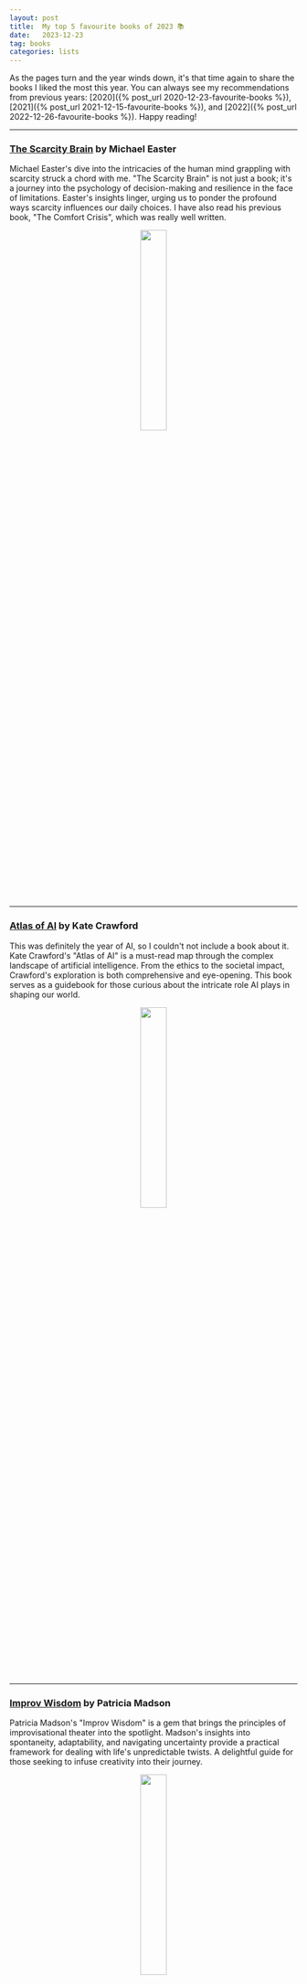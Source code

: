 ```yaml
---
layout: post
title:  My top 5 favourite books of 2023 📚
date:   2023-12-23
tag: books
categories: lists
---
```


As the pages turn and the year winds down, it's that time again to share the
books I liked the most this year. You can always see my recommendations from
previous years: [2020]({% post_url 2020-12-23-favourite-books %}),
[2021]({% post_url 2021-12-15-favourite-books %}), and [2022]({% post_url
2022-12-26-favourite-books %}). Happy reading!

---
### [The Scarcity Brain](https://www.amazon.com/Scarcity-Brain-Craving-Mindset-Rewire/dp/0593236629) by Michael Easter


Michael Easter's dive into the intricacies of the human mind grappling with scarcity struck a chord with me. "The Scarcity Brain" is not just a book; it's a journey into the psychology of decision-making and resilience in the face of limitations. Easter's insights linger, urging us to ponder the profound ways scarcity influences our daily choices. I have also read his previous book, "The Comfort Crisis", which was really well written.

<center>
    <div class="row justify-content-sm-center">
        <div class="col-sm mt-3 mt-md-0">
            <img class="img-fluid" src="https://m.media-amazon.com/images/W/MEDIAX_792452-T2/images/I/71MUP+7QjfL._SL1500_.jpg" width="30%" alt="" title=""/>
        </div>
    </div>
</center>


---
### [Atlas of AI](https://www.amazon.com/Atlas-AI-Planetary-Artificial-Intelligence/dp/0300264631/ref=sr_1_1?crid=3JW83Y2DZP3HU&keywords=atlas+of+ai&qid=1703156959&s=books&sprefix=atlas+of+ai%2Cstripbooks-intl-ship%2C343&sr=1-1) by Kate Crawford

This was definitely the year of AI, so I couldn't not include a book about it.
Kate Crawford's "Atlas of AI" is a must-read map through the complex landscape of artificial intelligence. From the ethics to the societal impact, Crawford's exploration is both comprehensive and eye-opening. This book serves as a guidebook for those curious about the intricate role AI plays in shaping our world.


<center>
    <div class="row justify-content-sm-center">
        <div class="col-sm mt-3 mt-md-0">
            <img class="img-fluid" src="https://m.media-amazon.com/images/W/MEDIAX_792452-T2/images/I/61Xe0C3QBOL._SL1500_.jpg" width="30%" alt="" title=""/>
        </div>
    </div>
</center>


---

### [Improv Wisdom](https://www.amazon.com/Improv-Wisdom-Dont-Prepare-Just/dp/1400081882/ref=sr_1_1?crid=15P2JBLCZMNPO&keywords=improv+wisdom&qid=1703157020&s=books&sprefix=improv+wisdom%2Cstripbooks-intl-ship%2C216&sr=1-1) by Patricia Madson

Patricia Madson's "Improv Wisdom" is a gem that brings the principles of improvisational theater into the spotlight. Madson's insights into spontaneity, adaptability, and navigating uncertainty provide a practical framework for dealing with life's unpredictable twists. A delightful guide for those seeking to infuse creativity into their journey.

<center>
    <div class="row justify-content-sm-center">
        <div class="col-sm mt-3 mt-md-0">
            <img class="img-fluid" src="https://m.media-amazon.com/images/W/MEDIAX_792452-T2/images/I/71H8O9RxKdL._SL1500_.jpg" width="30%" alt="" title=""/>
        </div>
    </div>
</center>

---

### [Zen's Mind, Beginner's Mind](https://www.amazon.com/Zen-Mind-Beginners-50th-Anniversary/dp/1611808413/ref=sr_1_1?crid=B3JUTC102HCD&keywords=zen+mind%2C+beginner%27s+mind&qid=1703157072&s=books&sprefix=zen%27s+mind%2Cstripbooks-intl-ship%2C231&sr=1-1) by Shunryu Suzuki

Shunryu Suzuki's classic, "Zen's Mind, Beginner's Mind," invites readers to embrace life with the curiosity of a beginner. Through Zen teachings, Suzuki imparts timeless wisdom on approaching life without preconceptions, fostering mindfulness and clarity. A meditative journey for those seeking a deeper connection with the present moment.

   <center>
   <div class="row justify-content-sm-center">
    <div class="col-sm mt-3 mt-md-0">
        <img class="img-fluid" src="https://m.media-amazon.com/images/W/MEDIAX_792452-T2/images/I/71WAUxYxZ1L._SL1500_.jpg" width="30%" alt="" title=""/>
    </div>
   </div>
   </center>

---


### [Peak](https://www.amazon.com/Peak-Robert-Pool-Anders-Ericsson-audiobook/dp/B01F4A98WQ/ref=sr_1_1?crid=PX6C4AIKRNYA&keywords=peak+ander&qid=1703157135&s=books&sprefix=peak+ander%2Cstripbooks-intl-ship%2C239&sr=1-1) by Anders Ericsson

Anders Ericsson's "Peak" is a captivating exploration into the science of expertise. Ericsson demystifies the path to mastery through real-world examples and compelling research. This book offers valuable insights for anyone striving to elevate their skills and reach new heights in their pursuits.

<center>
    <div class="row justify-content-sm-center">
        <div class="col-sm mt-3 mt-md-0">
            <img class="img-fluid" src="https://m.media-amazon.com/images/W/MEDIAX_792452-T2/images/I/91HjeD691KL._SL1500_.jpg" width="30%" alt="" title=""/>
        </div>
    </div>
</center>


---
